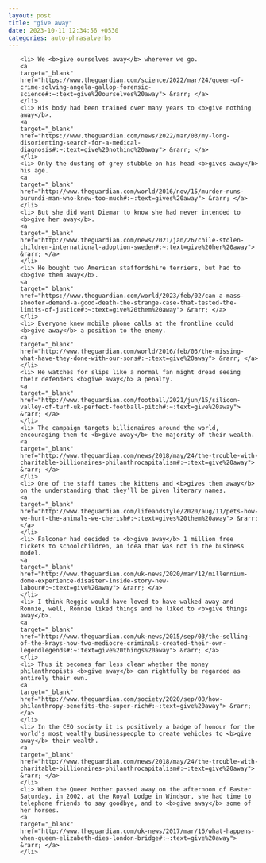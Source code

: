 ```yaml
---
layout: post
title: "give away"
date: 2023-10-11 12:34:56 +0530
categories: auto-phrasalverbs
---
```

<ol>

    <li> We <b>give ourselves away</b> wherever we go.
    <a 
    target="_blank" 
    href="https://www.theguardian.com/science/2022/mar/24/queen-of-crime-solving-angela-gallop-forensic-science#:~:text=give%20ourselves%20away"> &rarr; </a>
    </li>
    <li> His body had been trained over many years to <b>give nothing away</b>.
    <a 
    target="_blank" 
    href="https://www.theguardian.com/news/2022/mar/03/my-long-disorienting-search-for-a-medical-diagnosis#:~:text=give%20nothing%20away"> &rarr; </a>
    </li>
    <li> Only the dusting of grey stubble on his head <b>gives away</b> his age.
    <a 
    target="_blank" 
    href="http://www.theguardian.com/world/2016/nov/15/murder-nuns-burundi-man-who-knew-too-much#:~:text=gives%20away"> &rarr; </a>
    </li>
    <li> But she did want Diemar to know she had never intended to <b>give her away</b>.
    <a 
    target="_blank" 
    href="http://www.theguardian.com/news/2021/jan/26/chile-stolen-children-international-adoption-sweden#:~:text=give%20her%20away"> &rarr; </a>
    </li>
    <li> He bought two American staffordshire terriers, but had to <b>give them away</b>.
    <a 
    target="_blank" 
    href="https://www.theguardian.com/world/2023/feb/02/can-a-mass-shooter-demand-a-good-death-the-strange-case-that-tested-the-limits-of-justice#:~:text=give%20them%20away"> &rarr; </a>
    </li>
    <li> Everyone knew mobile phone calls at the frontline could <b>give away</b> a position to the enemy.
    <a 
    target="_blank" 
    href="http://www.theguardian.com/world/2016/feb/03/the-missing-what-have-they-done-with-our-sons#:~:text=give%20away"> &rarr; </a>
    </li>
    <li> He watches for slips like a normal fan might dread seeing their defenders <b>give away</b> a penalty.
    <a 
    target="_blank" 
    href="http://www.theguardian.com/football/2021/jun/15/silicon-valley-of-turf-uk-perfect-football-pitch#:~:text=give%20away"> &rarr; </a>
    </li>
    <li> The campaign targets billionaires around the world, encouraging them to <b>give away</b> the majority of their wealth.
    <a 
    target="_blank" 
    href="http://www.theguardian.com/news/2018/may/24/the-trouble-with-charitable-billionaires-philanthrocapitalism#:~:text=give%20away"> &rarr; </a>
    </li>
    <li> One of the staff tames the kittens and <b>gives them away</b> on the understanding that they’ll be given literary names.
    <a 
    target="_blank" 
    href="http://www.theguardian.com/lifeandstyle/2020/aug/11/pets-how-we-hurt-the-animals-we-cherish#:~:text=gives%20them%20away"> &rarr; </a>
    </li>
    <li> Falconer had decided to <b>give away</b> 1 million free tickets to schoolchildren, an idea that was not in the business model.
    <a 
    target="_blank" 
    href="http://www.theguardian.com/uk-news/2020/mar/12/millennium-dome-experience-disaster-inside-story-new-labour#:~:text=give%20away"> &rarr; </a>
    </li>
    <li> I think Reggie would have loved to have walked away and Ronnie, well, Ronnie liked things and he liked to <b>give things away</b>.
    <a 
    target="_blank" 
    href="http://www.theguardian.com/uk-news/2015/sep/03/the-selling-of-the-krays-how-two-mediocre-criminals-created-their-own-legendlegends#:~:text=give%20things%20away"> &rarr; </a>
    </li>
    <li> Thus it becomes far less clear whether the money philanthropists <b>give away</b> can rightfully be regarded as entirely their own.
    <a 
    target="_blank" 
    href="http://www.theguardian.com/society/2020/sep/08/how-philanthropy-benefits-the-super-rich#:~:text=give%20away"> &rarr; </a>
    </li>
    <li> In the CEO society it is positively a badge of honour for the world’s most wealthy businesspeople to create vehicles to <b>give away</b> their wealth.
    <a 
    target="_blank" 
    href="http://www.theguardian.com/news/2018/may/24/the-trouble-with-charitable-billionaires-philanthrocapitalism#:~:text=give%20away"> &rarr; </a>
    </li>
    <li> When the Queen Mother passed away on the afternoon of Easter Saturday, in 2002, at the Royal Lodge in Windsor, she had time to telephone friends to say goodbye, and to <b>give away</b> some of her horses.
    <a 
    target="_blank" 
    href="http://www.theguardian.com/uk-news/2017/mar/16/what-happens-when-queen-elizabeth-dies-london-bridge#:~:text=give%20away"> &rarr; </a>
    </li>